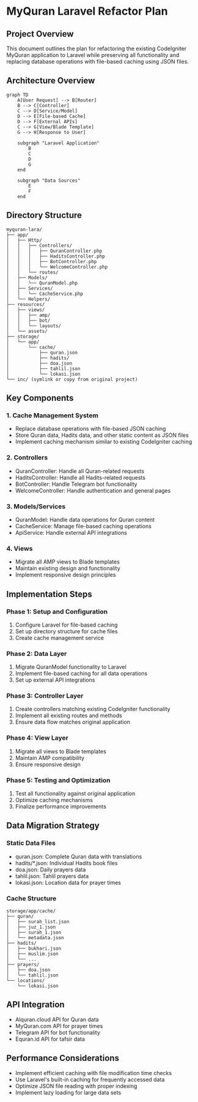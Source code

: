 # MyQuran Laravel Refactor Plan

## Project Overview
This document outlines the plan for refactoring the existing CodeIgniter MyQuran application to Laravel while preserving all functionality and replacing database operations with file-based caching using JSON files.

## Architecture Overview

```mermaid
graph TD
    A[User Request] --> B[Router]
    B --> C[Controller]
    C --> D[Service/Model]
    D --> E[File-based Cache]
    D --> F[External APIs]
    C --> G[View/Blade Template]
    G --> H[Response to User]

    subgraph "Laravel Application"
        B
        C
        D
        G
    end

    subgraph "Data Sources"
        E
        F
    end
```

## Directory Structure
```
myquran-lara/
├── app/
│   ├── Http/
│   │   ├── Controllers/
│   │   │   ├── QuranController.php
│   │   │   ├── HaditsController.php
│   │   │   ├── BotController.php
│   │   │   └── WelcomeController.php
│   │   └── routes/
│   ├── Models/
│   │   └── QuranModel.php
│   ├── Services/
│   │   └── CacheService.php
│   └── Helpers/
├── resources/
│   ├── views/
│   │   ├── amp/
│   │   ├── bot/
│   │   └── layouts/
│   └── assets/
├── storage/
│   └── app/
│       └── cache/
│           ├── quran.json
│           ├── hadits/
│           ├── doa.json
│           ├── tahlil.json
│           └── lokasi.json
└── inc/ (symlink or copy from original project)
```

## Key Components

### 1. Cache Management System
- Replace database operations with file-based JSON caching
- Store Quran data, Hadits data, and other static content as JSON files
- Implement caching mechanism similar to existing CodeIgniter caching

### 2. Controllers
- QuranController: Handle all Quran-related requests
- HaditsController: Handle all Hadits-related requests
- BotController: Handle Telegram bot functionality
- WelcomeController: Handle authentication and general pages

### 3. Models/Services
- QuranModel: Handle data operations for Quran content
- CacheService: Manage file-based caching operations
- ApiService: Handle external API integrations

### 4. Views
- Migrate all AMP views to Blade templates
- Maintain existing design and functionality
- Implement responsive design principles

## Implementation Steps

### Phase 1: Setup and Configuration
1. Configure Laravel for file-based caching
2. Set up directory structure for cache files
3. Create cache management service

### Phase 2: Data Layer
1. Migrate QuranModel functionality to Laravel
2. Implement file-based caching for all data operations
3. Set up external API integrations

### Phase 3: Controller Layer
1. Create controllers matching existing CodeIgniter functionality
2. Implement all existing routes and methods
3. Ensure data flow matches original application

### Phase 4: View Layer
1. Migrate all views to Blade templates
2. Maintain AMP compatibility
3. Ensure responsive design

### Phase 5: Testing and Optimization
1. Test all functionality against original application
2. Optimize caching mechanisms
3. Finalize performance improvements

## Data Migration Strategy

### Static Data Files
- quran.json: Complete Quran data with translations
- hadits/*.json: Individual Hadits book files
- doa.json: Daily prayers data
- tahlil.json: Tahlil prayers data
- lokasi.json: Location data for prayer times

### Cache Structure
```
storage/app/cache/
├── quran/
│   ├── surah_list.json
│   ├── juz_1.json
│   ├── surah_1.json
│   └── metadata.json
├── hadits/
│   ├── bukhari.json
│   ├── muslim.json
│   └── ...
├── prayers/
│   ├── doa.json
│   └── tahlil.json
└── locations/
    └── lokasi.json
```

## API Integration
- Alquran.cloud API for Quran data
- MyQuran.com API for prayer times
- Telegram API for bot functionality
- Equran.id API for tafsir data

## Performance Considerations
- Implement efficient caching with file modification time checks
- Use Laravel's built-in caching for frequently accessed data
- Optimize JSON file reading with proper indexing
- Implement lazy loading for large data sets